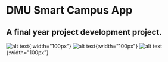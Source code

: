 # DMU Smart Campus App
## A final year project development project.

![alt text](https://camo.githubusercontent.com/2c6fc335f991b6fc0d5342fc07f5472ec4707cf5/68747470733a2f2f692e696d6775722e636f6d2f414e764f6374672e706e67){:width="100px"}
![alt text](https://camo.githubusercontent.com/f6c2c39d1acf034547a438b8aef046ce7de7147c/68747470733a2f2f692e696d6775722e636f6d2f6573426c3044432e706e67){:width="100px"}
![alt text](https://camo.githubusercontent.com/3fa659471acab3f7c8258ce9dafe6be141824226/68747470733a2f2f692e696d6775722e636f6d2f373258523433392e706e67){:width="100px"}
